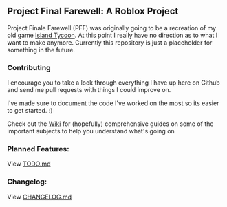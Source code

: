 ## Project Final Farewell: A Roblox Project
Project Finale Farewell (PFF) was originally going to be a recreation of my old game [Island Tycoon](http://www.roblox.com/Island-Tycoon-place?id=15541427).
At this point I really have no direction as to what I want to make anymore. Currently this repository is just a placeholder for something in the future.

### Contributing
I encourage you to take a look through everything I have up here
on Github and send me pull requests with things I could improve on.

I've made sure to document the code I've worked on the most so
its easier to get started. :)

Check out the [Wiki]() for (hopefully) comprehensive guides on some
of the important subjects to help you understand what's going on

### Planned Features:
View [TODO.md](https://github.com/VoxelDavid/pff/blob/master/TODO.md)

### Changelog:
View [CHANGELOG.md](https://github.com/VoxelDavid/pff/blob/master/CHANGELOG.md)